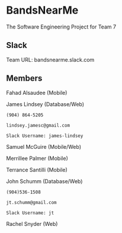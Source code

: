 # BandsNearMe

The Software Engineering Project for Team 7

Slack
-----------------
Team URL:	bandsnearme.slack.com

Members
-----------------
Fahad Alsaudee (Mobile)

James Lindsey (Database/Web)

    (904) 864-5205

    lindsey.jamesc@gmail.com
    
    Slack Username: james-lindsey

Samuel McGuire (Mobile/Web)

Merrillee Palmer (Mobile)

Terrance Santilli (Mobile)

John Schumm (Database/Web)

    (904)536-1508

    jt.schumm@gmail.com
    
    Slack Username: jt

Rachel Snyder (Web)
